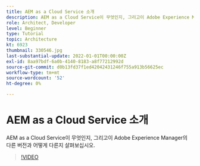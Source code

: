 ```yaml
---
title: AEM as a Cloud Service 소개
description: AEM as a Cloud Service이 무엇인지, 그리고이 Adobe Experience Manager의 다른 버전과 어떻게 다른지 살펴보십시오.
role: Architect, Developer
level: Beginner
type: Tutorial
topic: Architecture
kt: 6923
thumbnail: 330546.jpg
last-substantial-update: 2022-01-01T00:00:00Z
exl-id: 8aa97bdf-6a0b-4140-8183-a8f77212992d
source-git-commit: d0b13fd37f1ed42042431246f755a913b56625ec
workflow-type: tm+mt
source-wordcount: '52'
ht-degree: 0%

---
```


# AEM as a Cloud Service 소개

AEM as a Cloud Service이 무엇인지, 그리고이 Adobe Experience Manager의 다른 버전과 어떻게 다른지 살펴보십시오.

>[!VIDEO](https://video.tv.adobe.com/v/330546/?quality=12&learn=on)

